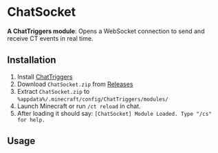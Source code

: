 # ChatSocket

**A ChatTriggers module**: Opens a WebSocket connection to send and receive CT events in real time.

## Installation

1. Install [ChatTriggers](https://github.com/ChatTriggers/ChatTriggers/releases)
2. Download `ChatSocket.zip` from [Releases](https://github.com/Khoeckman/ChatSocket/releases/latest)
3. Extract `ChatSocket.zip` to `%appdata%/.minecraft/config/ChatTriggers/modules/`
4. Launch Minecraft or run `/ct reload` in chat.
5. After loading it should say: `[ChatSocket] Module Loaded. Type "/cs" for help.`

## Usage
